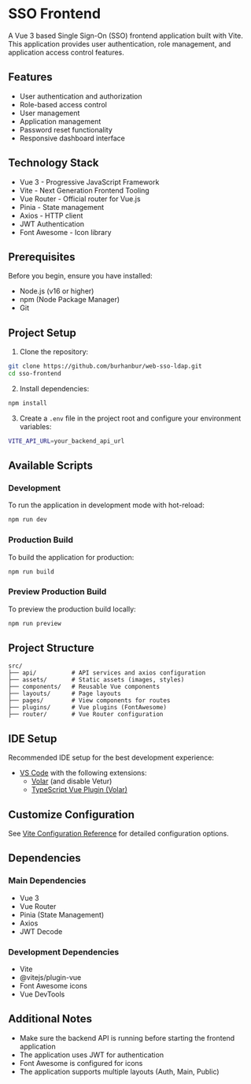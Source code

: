 # SSO Frontend

A Vue 3 based Single Sign-On (SSO) frontend application built with Vite. This application provides user authentication, role management, and application access control features.

## Features

- User authentication and authorization
- Role-based access control
- User management
- Application management
- Password reset functionality
- Responsive dashboard interface

## Technology Stack

- Vue 3 - Progressive JavaScript Framework
- Vite - Next Generation Frontend Tooling
- Vue Router - Official router for Vue.js
- Pinia - State management
- Axios - HTTP client
- JWT Authentication
- Font Awesome - Icon library

## Prerequisites

Before you begin, ensure you have installed:
- Node.js (v16 or higher)
- npm (Node Package Manager)
- Git

## Project Setup

1. Clone the repository:
```sh
git clone https://github.com/burhanbur/web-sso-ldap.git
cd sso-frontend
```

2. Install dependencies:
```sh
npm install
```

3. Create a `.env` file in the project root and configure your environment variables:
```sh
VITE_API_URL=your_backend_api_url
```

## Available Scripts

### Development
To run the application in development mode with hot-reload:
```sh
npm run dev
```

### Production Build
To build the application for production:
```sh
npm run build
```

### Preview Production Build
To preview the production build locally:
```sh
npm run preview
```

## Project Structure

```
src/
├── api/          # API services and axios configuration
├── assets/       # Static assets (images, styles)
├── components/   # Reusable Vue components
├── layouts/      # Page layouts
├── pages/        # View components for routes
├── plugins/      # Vue plugins (FontAwesome)
├── router/       # Vue Router configuration
```

## IDE Setup

Recommended IDE setup for the best development experience:
- [VS Code](https://code.visualstudio.com/) with the following extensions:
  - [Volar](https://marketplace.visualstudio.com/items?itemName=Vue.volar) (and disable Vetur)
  - [TypeScript Vue Plugin (Volar)](https://marketplace.visualstudio.com/items?itemName=Vue.vscode-typescript-vue-plugin)

## Customize Configuration

See [Vite Configuration Reference](https://vitejs.dev/config/) for detailed configuration options.

## Dependencies

### Main Dependencies
- Vue 3
- Vue Router
- Pinia (State Management)
- Axios
- JWT Decode

### Development Dependencies
- Vite
- @vitejs/plugin-vue
- Font Awesome icons
- Vue DevTools

## Additional Notes

- Make sure the backend API is running before starting the frontend application
- The application uses JWT for authentication
- Font Awesome is configured for icons
- The application supports multiple layouts (Auth, Main, Public)
